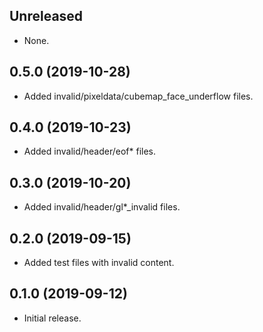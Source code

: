 ## Unreleased

- None.

## 0.5.0 (2019-10-28)

- Added invalid/pixeldata/cubemap_face_underflow files.

## 0.4.0 (2019-10-23)

- Added invalid/header/eof* files.

## 0.3.0 (2019-10-20)

- Added invalid/header/gl*_invalid files.

## 0.2.0 (2019-09-15)

- Added test files with invalid content.

## 0.1.0 (2019-09-12)

- Initial release.
